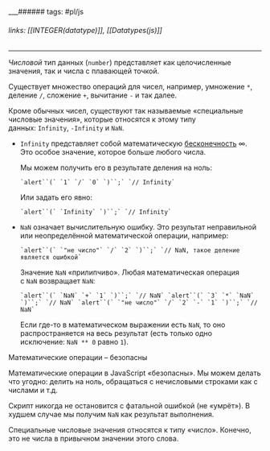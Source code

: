 
___###### tags: #pl/js 
###### links: [[INTEGER(datatype)]], [[Datatypes(js)]]
___
_Числовой_ тип данных (`number`) представляет как целочисленные значения, так и числа с плавающей точкой.

Существует множество операций для чисел, например, умножение `*`, деление `/`, сложение `+`, вычитание `-` и так далее.

Кроме обычных чисел, существуют так называемые «специальные числовые значения», которые относятся к этому типу данных: `Infinity`, `-Infinity` и `NaN`.

- `Infinity` представляет собой математическую [бесконечность](https://ru.wikipedia.org/wiki/%D0%91%D0%B5%D1%81%D0%BA%D0%BE%D0%BD%D0%B5%D1%87%D0%BD%D0%BE%D1%81%D1%82%D1%8C#%D0%92_%D0%BC%D0%B0%D1%82%D0%B5%D0%BC%D0%B0%D1%82%D0%B8%D0%BA%D0%B5) ∞. Это особое значение, которое больше любого числа.
    
    Мы можем получить его в результате деления на ноль:
    
    [](https://learn.javascript.ru/types# "выполнить")
    
    [](https://learn.javascript.ru/types# "открыть в песочнице")
    
    ``` `alert``(` `1` `/` `0` `)``;` `// Infinity` ```
    
    Или задать его явно:
    
    [](https://learn.javascript.ru/types# "выполнить")
    
    [](https://learn.javascript.ru/types# "открыть в песочнице")
    
    ``` `alert``(` `Infinity` `)``;` `// Infinity` ```
    
- `NaN` означает вычислительную ошибку. Это результат неправильной или неопределённой математической операции, например:
    
    [](https://learn.javascript.ru/types# "выполнить")
    
    [](https://learn.javascript.ru/types# "открыть в песочнице")
    
    ``` `alert``(` `"не число"` `/` `2` `)``;` `// NaN, такое деление является ошибкой` ```
    
    Значение `NaN` «прилипчиво». Любая математическая операция с `NaN` возвращает `NaN`:
    
    [](https://learn.javascript.ru/types# "выполнить")
    
    [](https://learn.javascript.ru/types# "открыть в песочнице")
    
    ``` `alert``(` `NaN` `+` `1` `)``;` `// NaN` `alert``(` `3` `*` `NaN` `)``;` `// NaN` `alert``(` `"не число"` `/` `2` `-` `1` `)``;` `// NaN` ```
    
    Если где-то в математическом выражении есть `NaN`, то оно распространяется на весь результат (есть только одно исключение: `NaN ** 0` равно `1`).
    

Математические операции – безопасны

Математические операции в JavaScript «безопасны». Мы можем делать что угодно: делить на ноль, обращаться с нечисловыми строками как с числами и т.д.

Скрипт никогда не остановится с фатальной ошибкой (не «умрёт»). В худшем случае мы получим `NaN` как результат выполнения.

Специальные числовые значения относятся к типу «число». Конечно, это не числа в привычном значении этого слова.